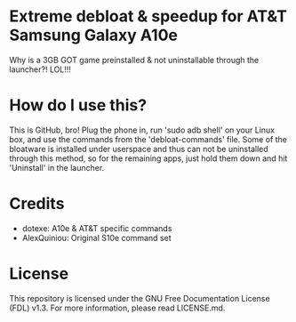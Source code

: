 # Extreme debloat & speedup for AT&T Samsung Galaxy A10e
Why is a 3GB GOT game preinstalled &amp; not uninstallable through the launcher?! LOL!!!

# How do I use this?
This is GitHub, bro! Plug the phone in, run 'sudo adb shell' on your Linux box, and use the commands from the 'debloat-commands' file. Some of the bloatware is installed under userspace and thus can not be uninstalled through this method, so for the remaining apps, just hold them down and hit 'Uninstall' in the launcher.

# Credits
- dotexe: A10e & AT&T specific commands
- AlexQuiniou: Original S10e command set

# License
This repository is licensed under the GNU Free Documentation License (FDL) v1.3. For more information, please read LICENSE.md.
